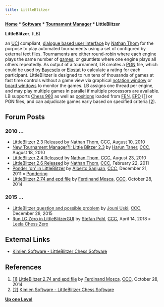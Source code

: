 ```yaml
---
title: LittleBlitzer
---
```

**[Home](Home "Home") \* [Software](Software "Software") \* [Tournament Manager](Tournament_Manager "Tournament Manager") \* LittleBlitzer**


**LittleBlitzer**, (LB)  

an [UCI](UCI "UCI") compliant, [dialogue based user interface](https://en.wikipedia.org/wiki/Text-based_user_interface) by [Nathan Thom](Nathan_Thom "Nathan Thom") for the purpose to play automated tournaments using a set of configured by external text files. 
Tournaments are either round-robin where each engine plays the same number of [games](Chess_Game "Chess Game"), or gauntlets where one engine plays all others repeatedly. As output of a tournament, LB creates a [PGN](Portable_Game_Notation "Portable Game Notation") file, which could be used by [Bayeselo](index.php?title=Bayeselo&action=edit&redlink=1 "Bayeselo (page does not exist)") or [Elostat](index.php?title=Elostat&action=edit&redlink=1 "Elostat (page does not exist)") to calculate a rating for each participant. LittleBlitzer is designed to run tens of thousands of games at fast time controls without a game view via graphical [notation window](GUI#NotationWindow "GUI") or [board windows](GUI#BoardWindow "GUI") to monitor the games. LB assigns one thread per engine, and may play multiple games in parallel if multiple processors are available. LB supports [Chess 960](Chess960 "Chess960") as well as [positions](Chess_Position "Chess Position") loaded from [FEN](Forsyth-Edwards_Notation "Forsyth-Edwards Notation"), [EPD](Extended_Position_Description "Extended Position Description") <a id="cite-note-1" href="#cite-ref-1">[1]</a> or PGN files, and can adjudicate games early based on specified criteria <a id="cite-note-2" href="#cite-ref-2">[2]</a>.



## Forum Posts


### 2010 ...


* [LittleBlitzer 2.3 Released](http://www.talkchess.com/forum/viewtopic.php?t=35753) by [Nathan Thom](Nathan_Thom "Nathan Thom"), [CCC](CCC "CCC"), August 10, 2010
* [New Tournament Manager?!: Little Blitzer 2.3](http://www.talkchess.com/forum/viewtopic.php?t=35823) by [Harun Taner](Harun_Taner "Harun Taner"), [CCC](CCC "CCC"), August 18, 2010
* [LittleBlitzer 2.4 Released](http://www.talkchess.com/forum/viewtopic.php?t=35868) by [Nathan Thom](Nathan_Thom "Nathan Thom"), [CCC](CCC "CCC"), August 23, 2010
* [LittleBlitzer 2.6 Released](http://www.talkchess.com/forum/viewtopic.php?t=38167) by [Nathan Thom](Nathan_Thom "Nathan Thom"), [CCC](CCC "CCC"), February 22, 2011
* [Ponder 'on' in LittleBlitzer](http://www.talkchess.com/forum/viewtopic.php?t=41541) by [Alberto Sanjuan](Alberto_Sanjuan "Alberto Sanjuan"), [CCC](CCC "CCC"), December 21, 2011 » [Pondering](Pondering "Pondering")
* [LittleBlitzer 2.74 and epd file](http://www.talkchess.com/forum/viewtopic.php?t=54168) by [Ferdinand Mosca](Ferdinand_Mosca "Ferdinand Mosca"), [CCC](CCC "CCC"), October 28, 2014


### 2015 ...


* [LittleBlitzer question and possible problem](http://www.talkchess.com/forum/viewtopic.php?t=58730) by [Jouni Uski](Jouni_Uski "Jouni Uski"), [CCC](CCC "CCC"), December 29, 2015
* [Run LC Zero in LittleBlitzerGUI](http://www.talkchess.com/forum/viewtopic.php?t=67104) by [Stefan Pohl](index.php?title=Stefan_Pohl&action=edit&redlink=1 "Stefan Pohl (page does not exist)"), [CCC](CCC "CCC"), April 14, 2018 » [Leela Chess Zero](Leela_Chess_Zero "Leela Chess Zero")


## External Links


* [Kimien Software - LittleBlitzer Chess Software](http://www.kimiensoftware.com/software/chess/littleblitzer)


## References


1. <a id="cite-ref-1" href="#cite-note-1">[1]</a> [LittleBlitzer 2.74 and epd file](http://www.talkchess.com/forum/viewtopic.php?t=54168) by [Ferdinand Mosca](Ferdinand_Mosca "Ferdinand Mosca"), [CCC](CCC "CCC"), October 28, 2014
2. <a id="cite-ref-2" href="#cite-note-2">[2]</a> [Kimien Software - LittleBlitzer Chess Software](http://www.kimiensoftware.com/software/chess/littleblitzer)

**[Up one Level](Tournament_Manager "Tournament Manager")**







 
